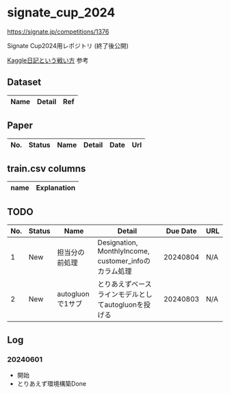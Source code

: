 # signate_cup_2024
https://signate.jp/competitions/1376

Signate Cup2024用レポジトリ (終了後公開)

[Kaggle日記という戦い方](https://zenn.dev/fkubota/articles/3d8afb0e919b555ef068) 参考

## Dataset

|Name|Detail|Ref|
|---|---|---|

## Paper

|No.|Status|Name|Detail|Date|Url|
|---|---|---|---|---|---|

## train.csv columns

|name|Explanation|
|----|----|

## TODO

|No.|Status|Name|Detail|Due Date|URL|
|---|---|---|---|---|---|
| 1 | New | 担当分の前処理 | Designation, MonthlyIncome, customer_infoのカラム処理  | 20240804 | N/A |
| 2 | New | autogluonで1サブ | とりあえずベースラインモデルとしてautogluonを投げる | 20240803 | N/A |

## Log

### 20240601

- 開始
- とりあえず環境構築Done
